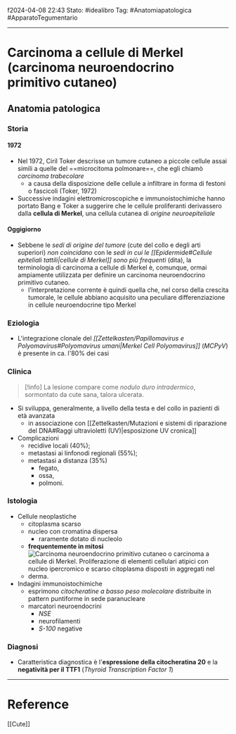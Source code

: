 f2024-04-08 22:43
Stato: #idealibro 
Tag: #Anatomiapatologica #ApparatoTegumentario 

---
# Carcinoma a cellule di Merkel (carcinoma neuroendocrino primitivo cutaneo)
## Anatomia patologica
### Storia
#### 1972
- Nel 1972, Ciril Toker descrisse un tumore cutaneo a piccole cellule assai simili a quelle del ==microcitoma polmonare==, che egli chiamò *carcinoma trabecolare*
	- a causa della disposizione delle cellule a infiltrare in forma di festoni o fascicoli (Toker, 1972)
- Successive indagini elettromicroscopiche e immunoistochimiche hanno portato Bang e Toker a suggerire che le cellule proliferanti derivassero dalla **cellula di Merkel**, una cellula cutanea di *origine neuroepiteliale*
#### Oggigiorno
- Sebbene le *sedi di origine del tumore* (cute del collo e degli arti superiori) *non coincidano* con le *sedi in cui le [[Epidermide#Cellule epiteliali tattili|cellule di Merkel]] sono più frequenti* (dita), la terminologia di carcinoma a cellule di Merkel è, comunque, ormai ampiamente utilizzata per definire un carcinoma neuroendocrino primitivo cutaneo.
	- l’interpretazione corrente è quindi quella che, nel corso della crescita tumorale, le cellule abbiano acquisito una peculiare differenziazione in cellule neuroendocrine tipo Merkel
### Eziologia
- L'integrazione clonale del *[[Zettelkasten/Papillomavirus e Polyomavirus#Polyomavirus umani|Merkel Cell Polyomavirus]]* (*MCPyV*) è presente in ca. l'80% dei casi
### Clinica
>[!info]
> La lesione compare come *nodulo duro intradermico*, sormontato da cute sana, talora ulcerata.
- Si sviluppa, generalmente, a livello della testa e del collo in pazienti di età avanzata
	- in associazione con [[Zettelkasten/Mutazioni e sistemi di riparazione del DNA#Raggi ultravioletti (UV)|esposizione UV cronica]]
- Complicazioni
	- recidive locali (40%);
	- metastasi ai linfonodi regionali (55%);
	- metastasi a distanza (35%)
		- fegato,
		- ossa,
		- polmoni.
### Istologia
- Cellule neoplastiche
	- citoplasma scarso
	- nucleo con cromatina dispersa
		- raramente dotato di nucleolo
	- **frequentemente in mitosi**
	- ![Carcinoma neuroendocrino primitivo cutaneo o carcinoma a cellule di Merkel. Proliferazione di elementi cellulari atipici con nucleo ipercromico e scarso citoplasma disposti in aggregati nel derma.](https://i.imgur.com/EJaK9qI.png)
- Indagini immunoistochimiche
	- esprimono *citocheratine a basso peso molecolare* distribuite in pattern puntiforme in sede paranucleare
	- marcatori neuroendocrini
		- *NSE*
		- neurofilamenti
		- *S-100* negative
### Diagnosi
- Caratteristica diagnostica è l'**espressione della citocheratina 20** e la **negatività per il TTF1** (*Thyroid Transcription Factor 1*)








---
# Reference
[[Cute]]